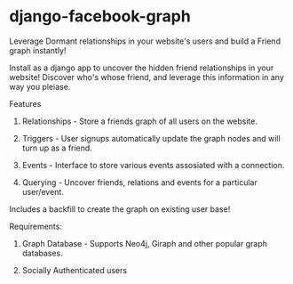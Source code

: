 # django-facebook-graph
Leverage Dormant relationships in your website's users and build a Friend graph instantly!

Install as a django app to uncover the hidden friend relationships in your website!
Discover who's whose friend, and leverage this information in any way you pleiase.

Features

1. Relationships - Store a friends graph of all users on the website.

2. Triggers - User signups automatically update the graph nodes and will turn up as a friend.

3. Events - Interface to store various events assosiated with a connection.

4. Querying - Uncover friends, relations and events for a particular user/event.

Includes a backfill to create the graph on existing user base!

Requirements:

1. Graph Database - Supports Neo4j, Giraph and other popular graph databases.

2. Socially Authenticated users
